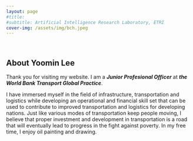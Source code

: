 ```yaml
---
layout: page
#title: 
#subtitle: Artificial Intelligence Research Laboratory, ETRI
cover-img: /assets/img/bch.jpeg
---
```


<br/>

## About Yoomin Lee

Thank you for visiting my website. I am a **_Junior Profesional Officer_** at **_the World Bank Transport Global Practice_**. 

I have immersed myself in the field of infrastructure, transportation and logistics while developing an operational and financial skill set that can be used to contribute to improved transportation and logistics for developing nations. Just like various modes of transportation keep people moving, I believe that proper investment and development in transportation is a road that will eventually lead to progress in the fight against poverty.
In my free time, I enjoy oil painting and drawing. 

